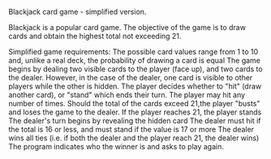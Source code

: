 Blackjack card game - simplified version.

Blackjack is a popular card game. The objective of the game is
to draw cards and obtain the highest total not exceeding 21.

Simplified game requirements:
The possible card values range from 1 to 10 and, unlike a real deck, the probability of drawing a card is equal
The game begins by dealing two visible cards to the player (face up), and two cards to the dealer.
However, in the case of the dealer, one card is visible to other players while the other is hidden.
The player decides whether to "hit" (draw another card), or "stand" which ends their turn.
The player may hit any number of times. Should the total of the cards exceed 21,the player "busts" and loses the game to the dealer.
If the player reaches 21, the player stands
The dealer's turn begins by revealing the hidden card
The dealer must hit if the total is 16 or less, and must stand if the value is 17 or more
The dealer wins all ties (i.e. if both the dealer and the player reach 21, the dealer wins)
The program indicates who the winner is and asks to play again.
